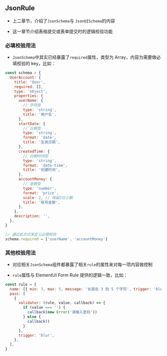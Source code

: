 ## JsonRule

- 上二章节，介绍了`JsonSchema`与 `JsonUISchema`的内容

- 这一章节介绍表格提交或表单提交时的逻辑校验功能

### 必填校验用法

- `JsonSchema`中其实已经暴露了`required`属性，类型为 Array，内容为需要做必填校验的 key，比如：

```javascript
const schema = {
  UserAccount: {
    title: 'User',
    required: [],
    type: 'object',
    properties: {
      userName: {
        // 字符型
        type: 'string',
        title: '用户名',
      },
      startDate: {
        // 日期型
        type: 'string',
        format: 'date',
        title: '生效日期',
      },
      createdTime: {
        // 日期时间型
        type: 'string',
        format: 'date-time',
        title: '创建时间',
      },
      accountMoney: {
        // 金额型
        type: 'number',
        format: 'price',
        scale: 2, // 保留2位小数
        title: '账号金额',
      },
    },
    description: '',
  },
}

// 通过此方式来定义必填校验
schema.required = ['userName', 'accountMoney']
```

### 其他校验用法

- 对应相关`JsonSchema`组件都暴露了相关`rule`的属性来对每一项内容做控制

- `rule`属性与 ElementUI Form Rule 提供的逻辑一致，比如：

```javascript
const rule = {
  name: [{ min: 3, max: 5, message: '长度在 3 到 5 个字符', trigger: 'blur' }],
  pass: [
    {
      validator: (rule, value, callback) => {
        if (value === '') {
          callback(new Error('请输入密码'))
        } else {
          callback()
        }
      },
      trigger: 'blur',
    },
  ],
}
```
